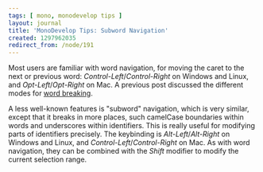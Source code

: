 ```yaml
---
tags: [ mono, monodevelop tips ]
layout: journal
title: 'MonoDevelop Tips: Subword Navigation'
created: 1297962035
redirect_from: /node/191
---
```

Most users are familiar with word navigation, for moving the caret to the next
or previous word: _Control-Left_/_Control-Right_ on Windows and Linux, and
_Opt-Left_/_Opt-Right_ on Mac. A previous post discussed the different modes for
[word breaking](/journal/2011/02/monodevelop_tips_word_breaking).<!--break-->

A less well-known features is "subword" navigation, which is very similar,
except that it breaks in more places, such camelCase boundaries within words and
underscores within identifiers. This is really useful for modifying parts of
identifiers precisely. The keybinding is _Alt-Left_/_Alt-Right_ on Windows and
Linux, and _Control-Left_/_Control-Right_ on Mac. As with word navigation, they
can be combined with the _Shift_ modifier to modify the current selection range.